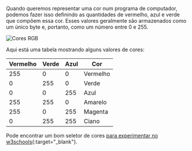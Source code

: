 Quando queremos representar uma cor num programa de computador, podemos fazer isso definindo as quantidades de vermelho, azul e verde que compõem essa cor. Esses valores geralmente são armazenados como um único byte e, portanto, como um número entre 0 e 255.

![Cores RGB](images/RGB.gif)

Aqui está uma tabela mostrando alguns valores de cores:

| Vermelho | Verde | Azul | Cor      |
| -------- | ----- | ---- | -------- |
| 255      | 0     | 0    | Vermelho |
| 0        | 255   | 0    | Verde    |
| 0        | 0     | 255  | Azul     |
| 255      | 255   | 0    | Amarelo  |
| 255      | 0     | 255  | Magenta  |
| 0        | 255   | 255  | Ciano    |

Pode encontrar um bom seletor de cores [para experimentar no w3schools](https://www.w3schools.com/colors/colors_rgb.asp){:target="_blank"}.